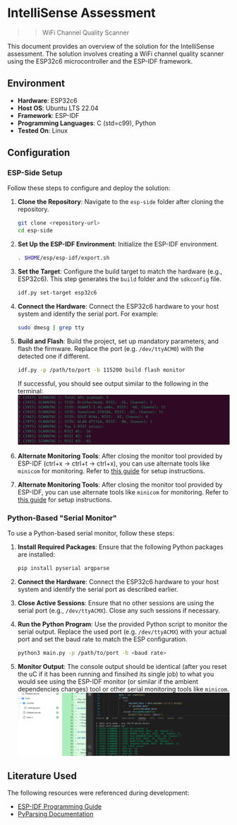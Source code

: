 # IntelliSense Assessment

>> WiFi Channel Quality Scanner

This document provides an overview of the solution for the IntelliSense assessment. The solution involves creating a WiFi channel quality scanner using the ESP32c6 microcontroller and the ESP-IDF framework.

## Environment

- **Hardware**: ESP32c6
- **Host OS**: Ubuntu LTS 22.04
- **Framework**: ESP-IDF
- **Programming Languages**: C (std=c99), Python
- **Tested On**: Linux

## Configuration

### ESP-Side Setup

Follow these steps to configure and deploy the solution:

1. **Clone the Repository**:
   Navigate to the `esp-side` folder after cloning the repository.
   ```bash
   git clone <repository-url>
   cd esp-side
   ```

2. **Set Up the ESP-IDF Environment**:
   Initialize the ESP-IDF environment.
   ```bash
   . $HOME/esp/esp-idf/export.sh
   ```

3. **Set the Target**:
   Configure the build target to match the hardware (e.g., ESP32c6). This step generates the `build` folder and the `sdkconfig` file.
   ```bash
   idf.py set-target esp32c6
   ```

4. **Connect the Hardware**:
   Connect the ESP32c6 hardware to your host system and identify the serial port. For example:
   ```bash
   sudo dmesg | grep tty
   ```

5. **Build and Flash**:
   Build the project, set up mandatory parameters, and flash the firmware. Replace the port (e.g. `/dev/ttyACM0`) with the detected one if different.
   ```bash
   idf.py -p /path/to/port -b 115200 build flash monitor
   ```
   If successful, you should see output similar to the following in the terminal:
    <img src="https://github.com/DuT0mi/IntelliSenseHW-temp/blob/main/img/esp-idf-serial.png" />

6. **Alternate Monitoring Tools**:
   After closing the monitor tool provided by ESP-IDF (ctrl+x &rarr; ctrl+t &rarr; ctrl+x), you can use alternate tools like `minicom` for monitoring. Refer to [this guide](https://wiki.emacinc.com/wiki/Getting_Started_With_Minicom) for setup instructions.
6. **Alternate Monitoring Tools**:
   After closing the monitor tool provided by ESP-IDF, you can use alternate tools like `minicom` for monitoring. Refer to [this guide](https://wiki.emacinc.com/wiki/Getting_Started_With_Minicom) for setup instructions.

### Python-Based "Serial Monitor"

To use a Python-based serial monitor, follow these steps:

1. **Install Required Packages**:
   Ensure that the following Python packages are installed:
   ```bash
   pip install pyserial argparse
   ```

2. **Connect the Hardware**:
   Connect the ESP32c6 hardware to your host system and identify the serial port as described earlier.

3. **Close Active Sessions**:
   Ensure that no other sessions are using the serial port (e.g., `/dev/ttyACMX`). Close any such sessions if necessary.

4. **Run the Python Program**:
   Use the provided Python script to monitor the serial output. Replace the used port (e.g. `/dev/ttyACMX`) with your actual port and set the baud rate to match the ESP configuration.
   ```bash
   python3 main.py -p /path/to/port -b <baud rate>
   ```

5. **Monitor Output**:
   The console output should be identical (after you reset the uC if it has been running and finsihed its single job) to what you would see using the ESP-IDF monitor (or similar if the ambient dependencies changes) tool or other serial monitoring tools like `minicom`.
   <img src="https://github.com/DuT0mi/IntelliSenseHW-temp/blob/main/img/python-serial.png"/>
   
## Literature Used

The following resources were referenced during development:

- [ESP-IDF Programming Guide](https://docs.espressif.com/projects/esp-idf/en/stable/esp32/index.html)
- [PyParsing Documentation](https://pyparsing-docs.readthedocs.io/en/latest/)
